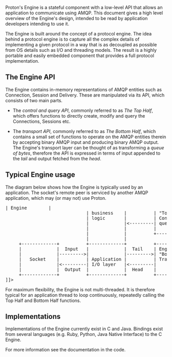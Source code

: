 Proton's Engine is a stateful component with a low-level API that allows an
application to communicate using AMQP. This document gives a high level overview
of the Engine's design, intended to be read by application developers intending
to use it.

The Engine is built around the concept of a protocol engine. The idea behind a
protocol engine is to capture all the complex details of implementing a given
protocol in a way that is as decoupled as possible from OS details such as I/O
and threading models. The result is a highly portable and easily embedded
component that provides a full protocol implementation. 


The Engine API
--------------

The Engine contains in-memory representations of AMQP entities such as
Connection, Session and Delivery. These are manipulated via its API, which
consists of two main parts.

- The *control and query API*, commonly referred to as *The Top Half*, which
  offers functions to directly create, modify and query the Connections,
  Sessions etc.

- The *transport API*, commonly referred to as *The Bottom Half*, which contains
  a small set of functions to operate on the AMQP entities therein by accepting
  binary AMQP input and producing binary AMQP output. The Engine's transport
  layer can be thought of as transforming a *queue of bytes*, therefore the API
  is expressed in terms of input appended to the *tail* and output fetched from
  the *head*.


Typical Engine usage
--------------------

The diagram below shows how the Engine is typically used by an application.  The
socket's remote peer is serviced by another AMQP application, which may (or may
not) use Proton.

<pre>
<![CDATA[

                              +------------ +          +---------------+
                              |             |          |               |
                              | Application |--------->| Engine        |
                              | business    |          | "Top Half"    |
                              | logic       |          | Control and   |
                              |             |<---------| query API     |
                              |             |          |               |
                              |             |          +---------------+
                              |             |                 |
     +-------------+          +-------------+          +---------------+
     |             |  Input   |             |  Tail    | Engine        |
     |             |--------->|             |--------->| "Bottom half" |
     |   Socket    |          | Application |          | Transport API |
     |             |<---------| I/O layer   |<---------|               |
     |             |  Output  |             |  Head    |               |
     +-------------+          +-------------+          +---------------+
]]>
</pre>

For maximum flexibility, the Engine is not multi-threaded. It is therefore
typical for an application thread to loop continuously, repeatedly calling the
Top Half and Bottom Half functions.


Implementations
---------------

Implementations of the Engine currently exist in C and Java. Bindings exist from
several languages (e.g. Ruby, Python, Java Native Interface) to the C Engine.

For more information see the documentation in the code.


